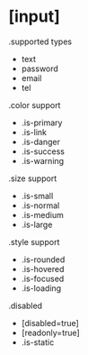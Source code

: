 # [input]

.supported types
+ text
+ password
+ email
+ tel

.color support
+ .is-primary
+ .is-link
+ .is-danger
+ .is-success
+ .is-warning

.size support 
+ .is-small
+ .is-normal
+ .is-medium
+ .is-large

.style support
+ .is-rounded
+ .is-hovered
+ .is-focused
+ .is-loading

.disabled
+ [disabled=true]
+ [readonly=true]
+ .is-static

